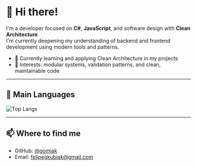 # 👋 Hi there!

I'm a developer focused on **C#**, **JavaScript**, and software design with **Clean Architecture**.  
I'm currently deepening my understanding of backend and frontend development using modern tools and patterns.

- 🌱 Currently learning and applying Clean Architecture in my projects  
- 🧠 Interests: modular systems, validation patterns, and clean, maintainable code

---

## 🧠 Main Languages

![Top Langs](https://github-readme-stats.vercel.app/api/top-langs/?username=k-felipe&layout=compact&theme=tokyonight)

---

## 📫 Where to find me

- GitHub: [@gomiak](https://github.com/gomiak)
- Email: felipegkubiak@gmail.com
